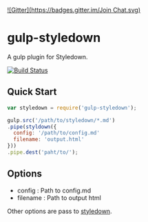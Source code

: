 [![Gitter](https://badges.gitter.im/Join Chat.svg)](https://gitter.im/st44100/gulp-styledown?utm_source=badge&utm_medium=badge&utm_campaign=pr-badge)

gulp-styledown
===

A gulp plugin for Styledown.

[![Build Status](https://drone.io/github.com/st44100/gulp-styledown/status.png)](https://drone.io/github.com/st44100/gulp-styledown/latest)




Quick Start
---

```js
var styledown = require('gulp-styledown');

gulp.src('/path/to/styledown/*.md')
.pipe(styldown({
  config: '/path/to/config.md'
  filename: 'output.html'
}))
.pipe.dest('paht/to/');
```

Options
---

- config : Path to config.md
- filename : Path to output html

Other options are pass to [styledown](https://github.com/styledown/styledown).
